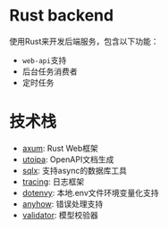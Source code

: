# Rust backend

使用Rust来开发后端服务，包含以下功能：

- `web-api`支持
- 后台任务消费者
- 定时任务

# 技术栈

- [axum](https://github.com/tokio-rs/axum): Rust Web框架
- [utoipa](https://github.com/juhaku/utoipa): OpenAPI文档生成
- [sqlx](https://github.com/launchbadge/sqlx): 支持async的数据库工具
- [tracing](https://github.com/tokio-rs/tracing): 日志框架
- [dotenvy](https://github.com/allan2/dotenvy): 本地.env文件环境变量化支持
- [anyhow](https://github.com/dtolnay/anyhow): 错误处理支持
- [validator](https://github.com/Keats/validator): 模型校验器 